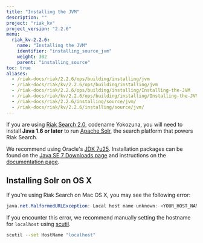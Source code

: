 ```yaml
---
title: "Installing the JVM"
description: ""
project: "riak_kv"
project_version: "2.2.6"
menu:
  riak_kv-2.2.6:
    name: "Installing the JVM"
    identifier: "installing_source_jvm"
    weight: 302
    parent: "installing_source"
toc: true
aliases:
  - /riak-docs/riak/2.2.6/ops/building/installing/jvm
  - /riak-docs/riak/kv/2.2.6/ops/building/installing/jvm
  - /riak-docs/riak/2.2.6/ops/building/installing/Installing-the-JVM
  - /riak-docs/riak/kv/2.2.6/ops/building/installing/Installing-the-JVM
  - /riak-docs/riak/2.2.6/installing/source/jvm/
  - /riak-docs/riak/kv/2.2.6/installing/source/jvm/
---
```


[usage search]: {{<baseurl>}}riak/kv/2.2.6/developing/usage/search

If you are using [Riak Search 2.0][usage search], codename Yokozuna,
you will need to install **Java 1.6 or later** to run [Apache
Solr](https://lucene.apache.org/solr/), the search platform that powers
Riak Search.

We recommend using Oracle's [JDK
7u25](http://www.oracle.com/technetwork/java/javase/7u25-relnotes-1955741.html).
Installation packages can be found on the [Java SE 7 Downloads
page](http://www.oracle.com/technetwork/java/javase/downloads/java-archive-downloads-javase7-521261.html#jdk-7u25-oth-JPR)
and instructions on the [documentation
page](http://www.oracle.com/technetwork/java/javase/documentation/index.html).

## Installing Solr on OS X

If you're using Riak Search on Mac OS X, you may see the following
error:

```java
java.net.MalformedURLException: Local host name unknown: <YOUR_HOST_NAME>
```

If you encounter this error, we recommend manually setting the hostname
for `localhost` using
[scutil](https://developer.apple.com/library/mac/documentation/Darwin/Reference/ManPages/man8/scutil.8.html).

```bash
scutil --set HostName "localhost"
```
